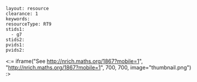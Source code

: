 ````
layout: resource
clearance: 1
keywords:
resourceType: RT9
stids1: 
  - g7
stids2:
pvids1:
pvids2:

````

<:= iframe("See http://nrich.maths.org/1867?mobile=1", "http://nrich.maths.org/1867?mobile=1", 700, 700, image="thumbnail.png") :>

